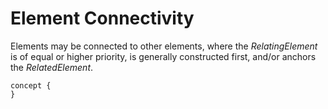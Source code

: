 Element Connectivity
====================

Elements may be connected to other elements, where the _RelatingElement_ is of equal or higher priority, is generally constructed first, and/or anchors the _RelatedElement_.

```
concept {
}
```
